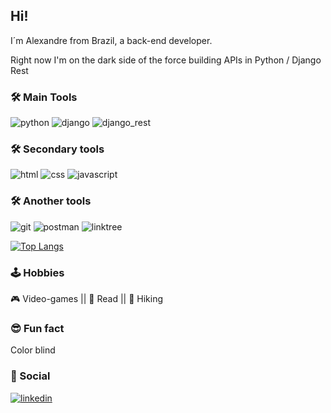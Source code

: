 ## Hi!

I´m Alexandre from Brazil, a back-end developer.

Right now I'm on the dark side of the force building APIs in Python / Django Rest

### :hammer_and_wrench: Main Tools

![python](https://img.shields.io/badge/python-%2314354C.svg?style=for-the-badge&logo=python&logoColor=white)
![django](https://img.shields.io/badge/Django-092E20?style=for-the-badge&logo=django&logoColor=green)
![django_rest](https://img.shields.io/badge/DJANGO-REST-ff1709?style=for-the-badge&logo=django&logoColor=white&color=ff1709&labelColor=gray)

### :hammer_and_wrench: Secondary tools
![html](https://img.shields.io/badge/-HTML-orange?logo=HTML5&logoColor=white&style=for-the-badge)
![css](https://img.shields.io/badge/-CSS-blue?logo=CSS3&logoColor=white&style=for-the-badge)
![javascript](https://img.shields.io/badge/-JavaScript-yellow?logo=Javascript&logoColor=white&style=for-the-badge)

### :hammer_and_wrench: Another tools

![git](https://img.shields.io/badge/Git-F05032?style=for-the-badge&logo=git&logoColor=white)
![postman](https://img.shields.io/badge/Postman-FF6C37?style=for-the-badge&logo=Postman&logoColor=white)
![linktree](https://img.shields.io/badge/Insomnia-4000BF?style=for-the-badge&logo=Insomnia&logoColor=white)


[![Top Langs](https://github-readme-stats.vercel.app/api/top-langs/?username=alexlopesbr&layout=compact&theme=vision-friendly-dark)](https://github.com/anuraghazra/github-readme-stats)



### :joystick: Hobbies

:video_game: Video-games ||
:blue_book: Read ||
:hiking_boot: Hiking

### :sunglasses: Fun fact
Color blind


### :speech_balloon: Social

<a href="https://www.linkedin.com/in/aleflopes/" target="_blank">![linkedin](https://img.shields.io/badge/-Linkedin-blue?logo=Linkedin&logoColor=white&style=for-the-badge)</a>

